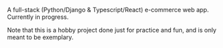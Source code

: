 A full-stack (Python/Django & Typescript/React) e-commerce web app. Currently in progress.

Note that this is a hobby project done just for practice and fun, and is only meant to be exemplary.
